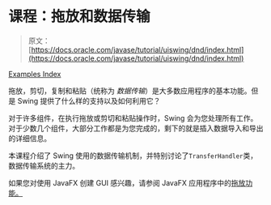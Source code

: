 # 课程：拖放和数据传输

> 原文： [https://docs.oracle.com/javase/tutorial/uiswing/dnd/index.html](https://docs.oracle.com/javase/tutorial/uiswing/dnd/index.html)

[Examples Index](../examples/dnd/index.html)

拖放，剪切，复制和粘贴（统称为 _数据传输_）是大多数应用程序的基本功能。但是 Swing 提供了什么样的支持以及如何利用它？

对于许多组件，在执行拖放或剪切和粘贴操作时，Swing 会为您处理所有工作。对于少数几个组件，大部分工作都是为您完成的，剩下的就是插入数据导入和导出的详细信息。

本课程介绍了 Swing 使用的数据传输机制，并特别讨论了`TransferHandler`类，数据传输系统的主力。

如果您对使用 JavaFX 创建 GUI 感兴趣，请参阅 JavaFX 应用程序中的[拖放功能。](https://docs.oracle.com/javase/8/javafx/events-tutorial/drag_drop_feature.htm)
